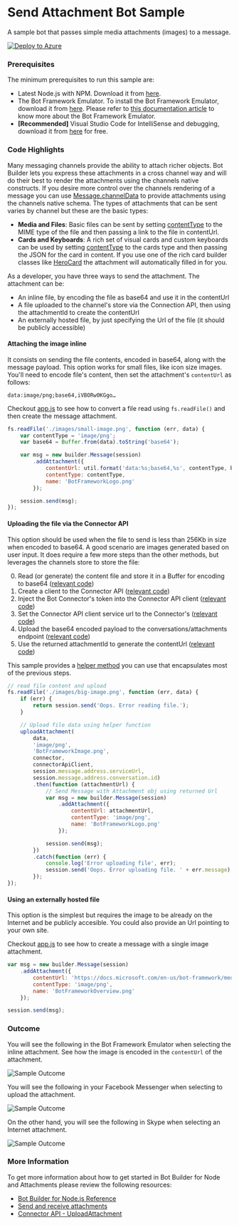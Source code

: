 # Send Attachment Bot Sample

A sample bot that passes simple media attachments (images) to a message.

[![Deploy to Azure][Deploy Button]][Deploy Node/SendAttachment]

[Deploy Button]: https://azuredeploy.net/deploybutton.png
[Deploy Node/SendAttachment]: https://azuredeploy.net

### Prerequisites

The minimum prerequisites to run this sample are:
* Latest Node.js with NPM. Download it from [here](https://nodejs.org/en/download/).
* The Bot Framework Emulator. To install the Bot Framework Emulator, download it from [here](https://emulator.botframework.com/). Please refer to [this documentation article](https://github.com/microsoft/botframework-emulator/wiki/Getting-Started) to know more about the Bot Framework Emulator.
* **[Recommended]** Visual Studio Code for IntelliSense and debugging, download it from [here](https://code.visualstudio.com/) for free.

### Code Highlights

Many messaging channels provide the ability to attach richer objects. Bot Builder lets you express these attachments in a cross channel way and will do their best to render the attachments using the channels native constructs. If you desire more control over the channels rendering of a message you can use [Message.channelData](https://docs.microsoft.com/en-us/azure/bot-service/rest-api/bot-framework-rest-connector-channeldata) to provide attachments using the channels native schema. The types of attachments that can be sent varies by channel but these are the basic types:
* **Media and Files**: Basic files can be sent by setting [contentType](https://docs.microsoft.com/en-us/azure/bot-service/rest-api/bot-framework-rest-connector-api-reference#attachment-object) to the MIME type of the file and then passing a link to the file in contentUrl.
* **Cards and Keyboards**: A rich set of visual cards and custom keyboards can be used by setting [contentType](https://docs.microsoft.com/en-us/azure/bot-service/rest-api/bot-framework-rest-connector-api-reference#attachment-object) to the cards type and then passing the JSON for the card in content. If you use one of the rich card builder classes like [HeroCard](https://docs.microsoft.com/en-us/azure/bot-service/nodejs/bot-builder-nodejs-send-rich-cards#send-a-carousel-of-hero-cards) the attachment will automatically filled in for you.

As a developer, you have three ways to send the attachment. The attachment can be:
 - An inline file, by encoding the file as base64 and use it in the contentUrl
 - A file uploaded to the channel's store via the Connection API, then using the attachmentId to create the contentUrl
 - An externally hosted file, by just specifying the Url of the file (it should be publicly accessible)

#### Attaching the image inline

It consists on sending the file contents, encoded in base64, along with the message payload. This option works for small files, like icon size images. 
You'll need to encode file's content, then set the attachment's `contentUrl` as follows:

````
data:image/png;base64,iVBORw0KGgo…
````

Checkout [app.js](./app.js#L68-L78) to see how to convert a file read using `fs.readFile()` and then create the message attachment.

````JavaScript
fs.readFile('./images/small-image.png', function (err, data) {
    var contentType = 'image/png';
    var base64 = Buffer.from(data).toString('base64');

    var msg = new builder.Message(session)
        .addAttachment({
            contentUrl: util.format('data:%s;base64,%s', contentType, base64),
            contentType: contentType,
            name: 'BotFrameworkLogo.png'
        });

    session.send(msg);
});
````

#### Uploading the file via the Connector API

This option should be used when the file to send is less than 256Kb in size when encoded to base64. A good scenario are images generated based on user input.
It does require a few more steps than the other methods, but leverages the channels store to store the file:

0. Read (or generate) the content file and store it in a Buffer for encoding to base64 ([relevant code](./app.js#L137))
1. Create a client to the Connector API ([relevant code](./app.js#L14-L17))
2. Inject the Bot Connector's token into the Connector API client ([relevant code](./app.js#L157))
3. Set the Connector API client service url to the Connector's ([relevant code](./app.js#L159-L162))
4. Upload the base64 encoded payload to the conversations/attachments endpoint ([relevant code](./app.js#L174-L182))
5. Use the returned attachmentId to generate the contentUrl ([relevant code](./app.js#L179))

This sample provides a [helper method](./app.js#L135-L183) you can use that encapsulates most of the previous steps.

````JavaScript
// read file content and upload
fs.readFile('./images/big-image.png', function (err, data) {
    if (err) {
        return session.send('Oops. Error reading file.');
    }

    // Upload file data using helper function
    uploadAttachment(
        data,
        'image/png',
        'BotFrameworkImage.png',
        connector,
        connectorApiClient,
        session.message.address.serviceUrl,
        session.message.address.conversation.id)
        .then(function (attachmentUrl) {
            // Send Message with Attachment obj using returned Url
            var msg = new builder.Message(session)
                .addAttachment({
                    contentUrl: attachmentUrl,
                    contentType: 'image/png',
                    name: 'BotFrameworkLogo.png'
                });

            session.send(msg);
        })
        .catch(function (err) {
            console.log('Error uploading file', err);
            session.send('Oops. Error uploading file. ' + err.message);
        });
});
````

#### Using an externally hosted file

This option is the simplest but requires the image to be already on the Internet and be publicly accesible.
You could also provide an Url pointing to your own site.

Checkout [app.js](./app.js#L122-L132) to see how to create a message with a single image attachment.

````JavaScript
var msg = new builder.Message(session)
    .addAttachment({
        contentUrl: 'https://docs.microsoft.com/en-us/bot-framework/media/how-it-works/architecture-resize.png',
        contentType: 'image/png',
        name: 'BotFrameworkOverview.png'
    });

session.send(msg);
````

### Outcome

You will see the following in the Bot Framework Emulator when selecting the inline attachment. See how the image is encoded in the `contentUrl` of the attachment.

![Sample Outcome](images/outcome-emulator.png)

You will see the following in your Facebook Messenger when selecting to upload the attachment.

![Sample Outcome](images/outcome-facebook.png)

On the other hand, you will see the following in Skype when selecting an Internet attachment.

![Sample Outcome](images/outcome-skype.png)

### More Information

To get more information about how to get started in Bot Builder for Node and Attachments please review the following resources:
* [Bot Builder for Node.js Reference](https://docs.microsoft.com/en-us/azure/bot-service/nodejs/bot-builder-nodejs-overview)
* [Send and receive attachments](https://docs.microsoft.com/en-us/bot-framework/nodejs/bot-builder-nodejs-send-receive-attachments)
* [Connector API - UploadAttachment](https://docs.microsoft.com/en-us/azure/bot-service/rest-api/bot-framework-rest-connector-api-reference#upload-attachment-to-channel)
